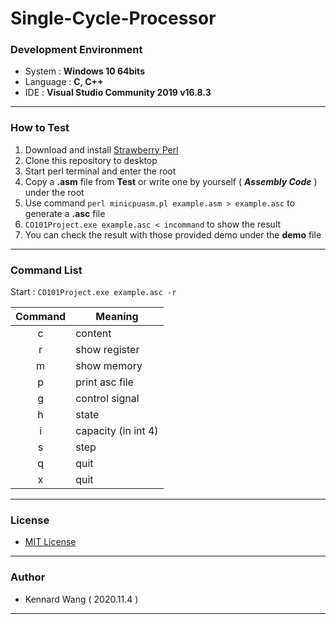 # Single-Cycle-Processor

### Development Environment
+ System : **Windows 10 64bits**
+ Language : **C, C++**
+ IDE : **Visual Studio Community 2019 v16.8.3**
------

### How to Test
1. Download and install [Strawberry Perl](https://strawberryperl.com/)
2. Clone this repository to desktop
3. Start perl terminal and enter the root
4. Copy a **.asm** file from **Test** or write one by yourself ( ***Assembly Code*** ) under the root
5. Use command `perl minicpuasm.pl example.asm > example.asc` to generate a **.asc** file
6. `CO101Project.exe example.asc < incommand` to show the result
7. You can check the result with those provided demo under the **demo** file

------
### Command List
Start : `CO101Project.exe example.asc -r`

|Command|Meaning|
|:---:|---|
|c|content|
|r|show register|
|m|show memory|
|p|print asc file|
|g|control signal|
|h|state|
|i|capacity (in int 4)|
|s|step|
|q|quit|
|x|quit|

------

### License  
+ [MIT License](https://github.com/KennardWang/Single-Cycle-Processor/blob/master/LICENSE)
------

### Author
+ Kennard Wang ( 2020.11.4 )
------
